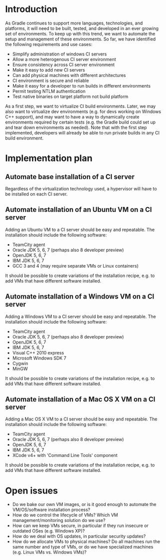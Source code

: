 # Introduction

As Gradle continues to support more languages, technologies, and platforms, it will need to be built, tested, and developed
in an ever growing set of environments. To keep up with this trend, we want to automate the setup and management
of these environments. So far, we have identified the following requirements and use cases:

* Simplify administration of windows CI servers
* Allow a more heterogenous CI server environment
* Ensure consistency across CI server environment
* Make it easy to add new CI servers
* Can add physical machines with different architectures
* CI environment is secure and reliable
* Make it easy for a developer to run builds in different environments
* Permit testing NTLM authentication
* Test native binaries on target platform not build platform

As a first step, we want to virtualize CI build environments. Later, we may also want to virtualize dev environments
(e.g. for devs working on Windows C++ support), and may want to have a way to dynamically create environments required
by certain tests (e.g. the Gradle build could set up and tear down environments as needed). Note that with the first step
implemented, developers will already be able to run private builds in any CI build environment.

# Implementation plan

## Automate base installation of a CI server

Regardless of the virtualization technology used, a hypervisor will have to be installed on each CI server.

## Automate installation of an Ubuntu VM on a CI server

Adding an Ubuntu VM to a CI server should be easy and repeatable. The installation should include the following software:

* TeamCity agent
* Oracle JDK 5, 6, 7 (perhaps also 8 developer preview)
* OpenJDK 5, 6, 7
* IBM JDK 5, 6, 7
* GCC 3 and 4 (may require separate VMs or Linux containers)

It should be possible to create variations of the installation recipe, e.g. to add VMs that have different software installed.

## Automate installation of a Windows VM on a CI server

Adding a Windows VM to a CI server should be easy and repeatable. The installation should include the following software:

* TeamCity agent
* Oracle JDK 5, 6, 7 (perhaps also 8 developer preview)
* OpenJDK 5, 6, 7
* IBM JDK 5, 6, 7
* Visual C++ 2010 express
* Microsoft Windows SDK 7
* Cygwin
* MinGW

It should be possible to create variations of the installation recipe, e.g. to add VMs that have different software installed.

## Automate installation of a Mac OS X VM on a CI server

Adding a Mac OS X VM to a CI server should be easy and repeatable. The installation should include the following software:

* TeamCity agent
* Oracle JDK 5, 6, 7 (perhaps also 8 developer preview)
* OpenJDK 5, 6, 7
* IBM JDK 5, 6, 7
* XCode v4+ with 'Command Line Tools' component

It should be possible to create variations of the installation recipe, e.g. to add VMs that have different software installed.

# Open issues

* Do we bake our own VM images, or is it good enough to automate the VM/OS/software installation process?
* How do we control the lifecycle of VMs? Which VM management/monitoring solution do we use?
* How can we keep VMs secure, in particular if they run insecure or outdated OSes (e.g. Windows XP)?
* How do we deal with OS updates, in particular security updates?
* How do we allocate VMs to physical machines? Do all machines run the same number and type of VMs, or do we have specialized machines (e.g. Linux VMs vs. Windows VMs)?


